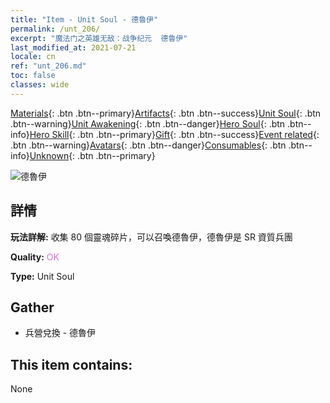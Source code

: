 ```yaml
---
title: "Item - Unit Soul - 德魯伊"
permalink: /unt_206/
excerpt: "魔法门之英雄无敌：战争纪元  德魯伊"
last_modified_at: 2021-07-21
locale: cn
ref: "unt_206.md"
toc: false
classes: wide
---
```

 [Materials](/ItemsCN/){: .btn .btn--primary}[Artifacts](/ItemsCN/Artifacts/){: .btn .btn--success}[Unit Soul](/ItemsCN/UnitSoul/){: .btn .btn--warning}[Unit Awakening](/ItemsCN/UnitAwakening/){: .btn .btn--danger}[Hero Soul](/ItemsCN/HeroSoul/){: .btn .btn--info}[Hero Skill](/ItemsCN/HeroSkill/){: .btn .btn--primary}[Gift](/ItemsCN/Gift/){: .btn .btn--success}[Event related](/ItemsCN/Events/){: .btn .btn--warning}[Avatars](/ItemsCN/Avatars/){: .btn .btn--danger}[Consumables](/ItemsCN/Consumables/){: .btn .btn--info}[Unknown](/ItemsCN/Unknown/){: .btn .btn--primary}

 ![德魯伊](/images/u/ti_deluyi.jpg)

## 詳情
 **玩法詳解:** 收集 80 個靈魂碎片，可以召喚德魯伊，德魯伊是 SR 資質兵團

 **Quality:** <span style="color: #DA70D6">OK</span>

 **Type:** Unit Soul

## Gather

*    兵營兌換 - 德魯伊 

## This item contains:

  None

